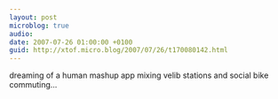 ```yaml
---
layout: post
microblog: true
audio: 
date: 2007-07-26 01:00:00 +0100
guid: http://xtof.micro.blog/2007/07/26/t170080142.html
---
```

dreaming of a human mashup app mixing velib stations and social bike commuting...
